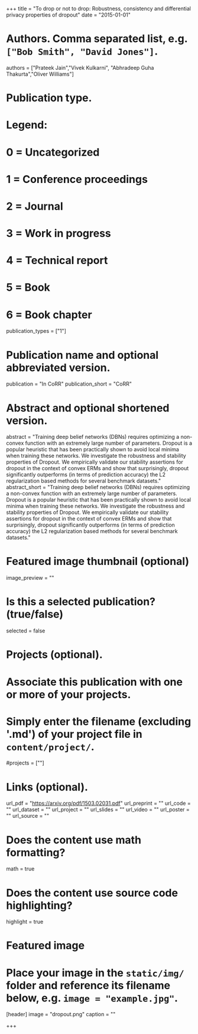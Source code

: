 +++
title = "To drop or not to drop: Robustness, consistency and differential privacy properties of dropout"
date = "2015-01-01"

# Authors. Comma separated list, e.g. `["Bob Smith", "David Jones"]`.
authors = ["Prateek Jain","Vivek Kulkarni", "Abhradeep Guha Thakurta","Oliver Williams"]

# Publication type.
# Legend:
# 0 = Uncategorized
# 1 = Conference proceedings
# 2 = Journal
# 3 = Work in progress
# 4 = Technical report
# 5 = Book
# 6 = Book chapter
publication_types = ["1"]

# Publication name and optional abbreviated version.
publication = "In CoRR"
publication_short = "CoRR"

# Abstract and optional shortened version.
abstract = "Training deep belief networks (DBNs) requires optimizing a non-convex function with an extremely large number of parameters. Dropout is a popular heuristic that has been practically shown to avoid local minima when training these networks. We investigate the robustness and stability properties of Dropout. We empirically validate our stability assertions for dropout in the context of convex ERMs and show that surprisingly, dropout significantly outperforms (in terms of prediction accuracy) the L2 regularization based methods for several benchmark datasets."
abstract_short = "Training deep belief networks (DBNs) requires optimizing a non-convex function with an extremely large number of parameters. Dropout is a popular heuristic that has been practically shown to avoid local minima when training these networks. We investigate the robustness and stability properties of Dropout. We empirically validate our stability assertions for dropout in the context of convex ERMs and show that surprisingly, dropout significantly outperforms (in terms of prediction accuracy) the L2 regularization based methods for several benchmark datasets."

# Featured image thumbnail (optional)
image_preview = ""

# Is this a selected publication? (true/false)
selected = false

# Projects (optional).
#   Associate this publication with one or more of your projects.
#   Simply enter the filename (excluding '.md') of your project file in `content/project/`.
#projects = [""]

# Links (optional).
url_pdf = "https://arxiv.org/pdf/1503.02031.pdf"
url_preprint = ""
url_code = ""
url_dataset = ""
url_project = ""
url_slides = ""
url_video = ""
url_poster = ""
url_source = ""

# Does the content use math formatting?
math = true

# Does the content use source code highlighting?
highlight = true

# Featured image
# Place your image in the `static/img/` folder and reference its filename below, e.g. `image = "example.jpg"`.
[header]
image = "dropout.png"
caption = ""

+++

